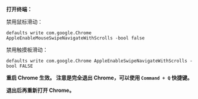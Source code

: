 **打开终端：**

禁用鼠标滑动：

```
defaults write com.google.Chrome AppleEnableMouseSwipeNavigateWithScrolls -bool false
```

禁用触摸板滑动：

```
defaults write com.google.Chrome AppleEnableSwipeNavigateWithScrolls -bool FALSE
```

**重启 Chrome 生效。 注意是完全退出 Chrome，可以使用 `Command + Q` 快捷键。**

**退出后再重新打开 Chrome。**
